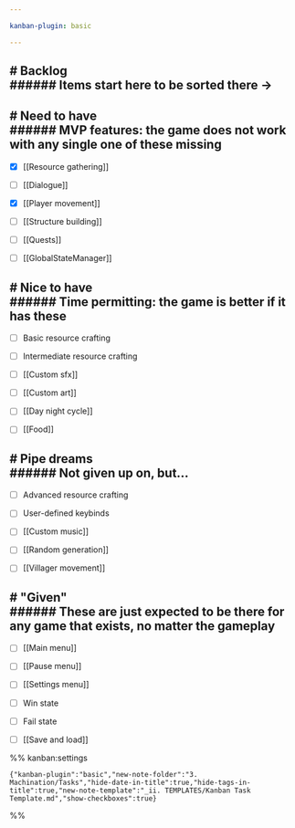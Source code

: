 ```yaml
---

kanban-plugin: basic

---
```


## # Backlog<br>###### Items start here to be sorted there ->



## # Need to have<br>###### MVP features: the game does not work with any single one of these missing

- [x] [[Resource gathering]]
- [ ] [[Dialogue]]
- [x] [[Player movement]]
- [ ] [[Structure building]]
- [ ] [[Quests]]
- [ ] [[GlobalStateManager]]


## # Nice to have<br>###### Time permitting: the game is better if it has these

- [ ] Basic resource crafting
- [ ] Intermediate resource crafting
- [ ] [[Custom sfx]]
- [ ] [[Custom art]]
- [ ] [[Day night cycle]]
- [ ] [[Food]]


## # Pipe dreams<br>###### Not given up on, but...

- [ ] Advanced resource crafting
- [ ] User-defined keybinds
- [ ] [[Custom music]]
- [ ] [[Random generation]]
- [ ] [[Villager movement]]


## # "Given"<br>###### These are just expected to be there for any game that exists, no matter the gameplay

- [ ] [[Main menu]]
- [ ] [[Pause menu]]
- [ ] [[Settings menu]]
- [ ] Win state
- [ ] Fail state
- [ ] [[Save and load]]




%% kanban:settings
```
{"kanban-plugin":"basic","new-note-folder":"3. Machination/Tasks","hide-date-in-title":true,"hide-tags-in-title":true,"new-note-template":"_ii. TEMPLATES/Kanban Task Template.md","show-checkboxes":true}
```
%%